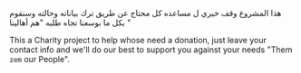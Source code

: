 هذا المشروع وقف خيري ل مساعده كل محتاج عن طريق ترك بياناته وحالته وسنقوم بكل ما بوسعنا تجاه طلبه "هم أهالينا "

This a Charity project to help whose need a donation, just leave your contact info and we'll do our best to support you against your needs "Them `zem` our People".
